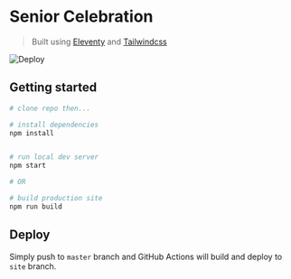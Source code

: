 # Senior Celebration

> Built using [Eleventy](https://www.11ty.dev/) and [Tailwindcss](https://tailwindcss.com/)

![Deploy](https://github.com/middlebury/senior-celebration/workflows/Deploy/badge.svg)

## Getting started

```bash
# clone repo then...

# install dependencies
npm install


# run local dev server
npm start

# OR

# build production site
npm run build
```

## Deploy

Simply push to `master` branch and GitHub Actions will build and deploy to `site` branch.

